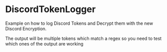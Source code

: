 # DiscordTokenLogger
Example on how to log Discord Tokens and Decrypt them with the new Discord Encryption.

The output will be multiple tokens which match a regex so you need to test which ones of the output are working
